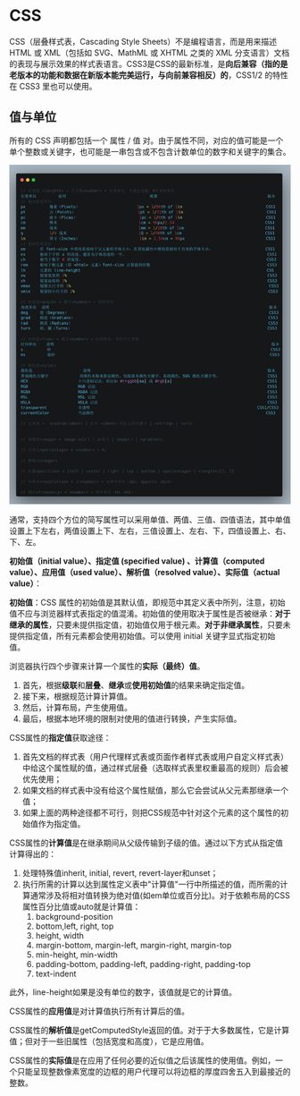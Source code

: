 # CSS

CSS（层叠样式表，Cascading Style Sheets）不是编程语言，而是用来描述 HTML 或 XML（包括如 SVG、MathML 或 XHTML 之类的 XML 分支语言）文档的表现与展示效果的样式表语言。CSS3是CSS的最新标准，是**向后兼容（指的是老版本的功能和数据在新版本能完美运行，与向前兼容相反）的**，CSS1/2 的特性在 CSS3 里也可以使用。

## 值与单位

所有的 CSS 声明都包括一个 属性 / 值 对。由于属性不同，对应的值可能是一个单个整数或关键字，也可能是一串包含或不包含计数单位的数字和关键字的集合。

![](../../../public/front-end/basics/css/1.png)

通常，支持四个方位的简写属性可以采用单值、两值、三值、四值语法，其中单值设置上下左右，两值设置上下、左右，三值设置上、左右、下，四值设置上、右、下、左。

**初始值（initial value）、指定值 (specified value) 、计算值（computed value）、应用值（used value）、解析值（resolved value）、实际值（actual value）**：

**初始值**：CSS 属性的初始值是其默认值，即规范中其定义表中所列，注意，初始值不应与浏览器样式表指定的值混淆。初始值的使用取决于属性是否被继承：**对于继承的属性**，只要未提供指定值，初始值仅用于根元素。**对于非继承属性**，只要未提供指定值，所有元素都会使用初始值。可以使用 initial 关键字显式指定初始值。

浏览器执行四个步骤来计算一个属性的**实际（最终）值**。
1. 首先，根据**级联**和**层叠**、**继承**或**使用初始值**的结果来确定指定值。
2. 接下来，根据规范计算计算值。
3. 然后，计算布局，产生使用值。
4. 最后，根据本地环境的限制对使用的值进行转换，产生实际值。

CSS属性的**指定值**获取途径：
1. 首先文档的样式表（用户代理样式表或页面作者样式表或用户自定义样式表）中给这个属性赋的值，通过样式层叠（选取样式表里权重最高的规则）后会被优先使用；
2. 如果文档的样式表中没有给这个属性赋值，那么它会尝试从父元素那继承一个值；
3. 如果上面的两种途径都不可行，则把CSS规范中针对这个元素的这个属性的初始值作为指定值。

CSS属性的**计算值**是在继承期间从父级传输到子级的值。通过以下方式从指定值计算得出的：
1. 处理特殊值inherit, initial, revert, revert-layer和unset；
2. 执行所需的计算以达到属性定义表中"计算值"一行中所描述的值，而所需的计算通常涉及将相对值转换为绝对值(如em单位或百分比)。对于依赖布局的CSS属性百分比值或auto就是计算值：
    1. background-position
    2. bottom,left, right, top
    3. height, width
    4. margin-bottom, margin-left, margin-right, margin-top
    5. min-height, min-width
    6. padding-bottom, padding-left, padding-right, padding-top
    7. text-indent

此外，line-height如果是没有单位的数字，该值就是它的计算值。

CSS属性的**应用值**是对计算值执行所有计算后的值。

CSS属性的**解析值**是getComputedStyle返回的值。对于于大多数属性，它是计算值；但对于一些旧属性（包括宽度和高度），它是应用值。

CSS属性的**实际值**是在应用了任何必要的近似值之后该属性的使用值。例如，一个只能呈现整数像素宽度的边框的用户代理可以将边框的厚度四舍五入到最接近的整数。